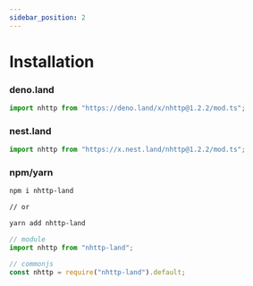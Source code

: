 ```yaml
---
sidebar_position: 2
---
```


# Installation

### deno.land

```ts
import nhttp from "https://deno.land/x/nhttp@1.2.2/mod.ts";
```

### nest.land

```ts
import nhttp from "https://x.nest.land/nhttp@1.2.2/mod.ts";
```

### npm/yarn

```bash
npm i nhttp-land

// or

yarn add nhttp-land
```

```ts
// module
import nhttp from "nhttp-land";

// commonjs
const nhttp = require("nhttp-land").default;
```
